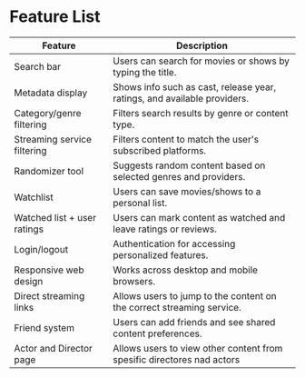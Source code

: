 # Feature List

| Feature                            | Description                                                                 |
|------------------------------------|-----------------------------------------------------------------------------|
| Search bar                         | Users can search for movies or shows by typing the title.                  |
| Metadata display                   | Shows info such as cast, release year, ratings, and available providers.   |
| Category/genre filtering           | Filters search results by genre or content type.                           |
| Streaming service filtering        | Filters content to match the user's subscribed platforms.                  |
| Randomizer tool                    | Suggests random content based on selected genres and providers.            |
| Watchlist                          | Users can save movies/shows to a personal list.                            |
| Watched list + user ratings        | Users can mark content as watched and leave ratings or reviews.            |
| Login/logout                       | Authentication for accessing personalized features.                        |
| Responsive web design              | Works across desktop and mobile browsers.                                  |
| Direct streaming links             | Allows users to jump to the content on the correct streaming service.      |
| Friend system                      | Users can add friends and see shared content preferences.                  |
| Actor and Director page            | Allows users to view other content from spesific directores nad actors     |